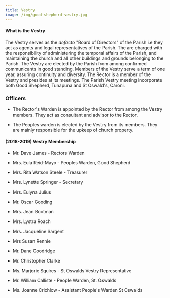 ```yaml
---
title: Vestry
image: /img/good-shepherd-vestry.jpg
---
```


#### What is the Vestry 

The Vestry serves as the *defacto*  "Board of Directors" of the Parish i.e they  act as agents and legal representatives of the Parish. The are charged with the responsibility of administering the temporal affairs of the Parish, and maintaining the church and all other buildings and grounds belonging to the Parish.  The Vestry are elected by the Parish from among confirmed communicants in good standing. Members of the Vestry serve a term of one year, assuring continuity and diversity. The Rector is a  member of the Vestry and presides at its meetings. The Parish Vestry meeting incorporate both Good Shepherd, Tunapuna and St Oswald's, Caroni.

###  Officers

- The Rector's Warden is appointed by the Rector from among the Vestry members.  They act as consultant and advisor to the Rector.

- The Peoples  warden is elected by the Vestry from its members.  They are mainly responsible for the upkeep of church property.  


#### (2018-2019)  Vestry Membership

- Mr. Dave James - Rectors Warden

- Mrs. Eula Reid-Mayo - Peoples Warden, Good Shepherd

- Mrs. Rita Watson Steele - Treasurer

- Mrs. Lynette Springer  - Secretary

- Mrs. Eulyna Julius

- Mr. Oscar Gooding

- Mrs. Jean Bootman

- Mrs. Lystra Roach

- Mrs. Jacqueline Sargent

- Mrs Susan Rennie

- Mr. Dane Goodridge

- Mr. Christopher Clarke

- Ms. Marjorie Squires - St Oswalds Vestry Representative

- Mr. William Calliste - People Warden, St. Oswalds

- Ms. Joanne Crichlow - Assistant People's Warden St Oswalds

